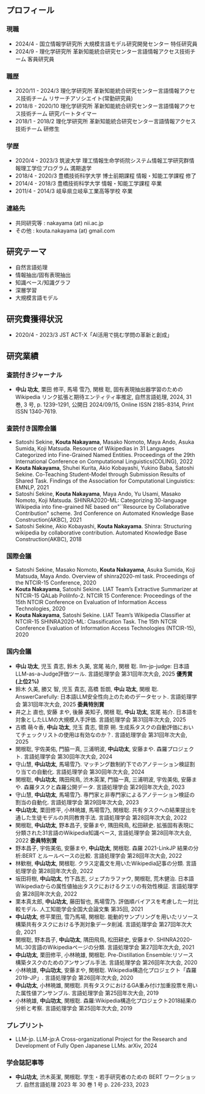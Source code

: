 ## プロフィール

### 現職
- 2024/4 - 国立情報学研究所 大規模言語モデル研究開発センター 特任研究員
- 2024/9 - 理化学研究所 革新知能統合研究センター言語情報アクセス技術チーム 客員研究員

### 職歴
- 2020/11 - 2024/3 理化学研究所 革新知能統合研究センター言語情報アクセス技術チーム リサーチアソシエイト(常勤研究員)
- 2018/8 - 2020/10 理化学研究所 革新知能統合研究センター言語情報アクセス技術チーム 研究パートタイマー
- 2018/1 - 2018/2 理化学研究所 革新知能統合研究センター言語情報アクセス技術チーム 研修生

### 学歴
- 2020/4 - 2023/3 筑波大学 理工情報生命学術院システム情報工学研究群情報理工学位プログラム 満期退学
- 2018/4 - 2020/3 豊橋技術科学大学 博士前期課程 情報・知能工学課程 修了
- 2014/4 - 2018/3 豊橋技術科学大学 情報・知能工学課程 卒業
- 2011/4 - 2014/3 岐阜県立岐阜工業高等学校 卒業

### 連絡先

- 共同研究等 : nakayama (at) nii.ac.jp
- その他 : kouta.nakayama (at) gmail.com

## 研究テーマ

 - 自然言語処理
 - 情報抽出/固有表現抽出
 - 知識ベース/知識グラフ
 - 深層学習
 - 大規模言語モデル

## 研究費獲得状況
- 2020/4 - 2023/3 JST ACT-X「AI活用で挑む学問の革新と創成」

## 研究業績

### 査読付きジャーナル
- **中山 功太**, 栗田 修平, 馬場 雪乃, 関根 聡, 固有表現抽出器学習のための Wikipedia リンク拡張と期待エンティティ率推定, 自然言語処理, 2024, 31 巻, 3 号, p. 1239-1291, 公開日 2024/09/15, Online ISSN 2185-8314, Print ISSN 1340-7619.

### 査読付き国際会議

- Satoshi Sekine, **Kouta Nakayama**, Masako Nomoto, Maya Ando, Asuka Sumida, Koji Matsuda. Resource of Wikipedias in 31 Languages Categorized into Fine-Grained Named Entities. Proceedings of the 29th International Conference on Computational Linguistics(COLING), 2022
- **Kouta Nakayama**, Shuhei Kurita, Akio Kobayashi, Yukino Baba, Satoshi Sekine. Co-Teaching Student-Model through Submission Results of Shared Task. Findings of the Association for Computational Linguistics: EMNLP, 2021
- Satoshi Sekine, **Kouta Nakayama**, Maya Ando, Yu Usami, Masako Nomoto, Koji Matsuda. SHINRA2020-ML: Categorizing 30-language Wikipedia into fine-grained NE based on"``Resource by Collaborative Contribution" scheme. 3rd Conference on Automated Knowledge Base Construction(AKBC), 2021
- Satoshi Sekine, Akio Kobayashi, **Kouta Nakayama**. Shinra: Structuring wikipedia by collaborative contribution. Automated Knowledge Base Construction(AKBC), 2018

### 国際会議
- Satoshi Sekine, Masako Nomoto, **Kouta Nakayama**, Asuka Sumida, Koji Matsuda, Maya Ando. Overview of shinra2020-ml task. Proceedings of the NTCIR-15 Conference, 2020
- **Kouta Nakayama**, Satoshi Sekine. LIAT Team’s Extractive Summarizer at NTCIR-15 QALab PoliInfo-2. NTCIR 15 Conference: Proceedings of the 15th NTCIR Conference on Evaluation of Information Access Technologies, 2020
- **Kouta Nakayama**, Satoshi Sekine. LIAT Team’s Wikipedia Classifier at NTCIR-15 SHINRA2020-ML: Classification Task. The 15th NTCIR Conference Evaluation of Information Access Technologies (NTCIR-15), 2020

### 国内会議
- **中山 功太**, 児玉 貴志, 鈴木 久美, 宮尾 祐介, 関根 聡. llm-jp-judge: 日本語LLM-as-a-Judge評価ツール. 言語処理学会 第31回年次大会, 2025 **優秀賞(上位2%)**
- 鈴木 久美, 勝又 智, 児玉 貴志, 高橋 哲朗, **中山 功太**, 関根 聡. AnswerCarefully: 日本語LLM安全性向上のためのデータセット. 言語処理学会 第31回年次大会, 2025 **委員特別賞**
- 井之上 直也, 安藤 まや, 後藤 美知子, 関根 聡, **中山 功太**, 宮尾 祐介. 日本語を対象としたLLMの大規模人手評価. 言語処理学会 第31回年次大会, 2025
- 古橋 萌々香, **中山 功太**, 児玉 貴志, 菅原 朔. 生成系タスクの自動評価においてチェックリストの使用は有効なのか？. 言語処理学会 第31回年次大会, 2025
- 関根聡, 宇佐美佑, 門脇一真, 三浦明波, **中山功太**, 安藤まや. 森羅プロジェクト. 言語処理学会 第30回年次大会, 2024
- 守山慧, **中山功太**, 馬場雪乃. マッチング数制約下でのアノテーション検証割り当ての自動化. 言語処理学会 第30回年次大会, 2024
- 関根聡, **中山功太**, 隅田飛鳥, 渋木英潔, 門脇一真, 三浦明波, 宇佐美佑, 安藤まや. 森羅タスクと森羅公開データ. 言語処理学会 第29回年次大会, 2023
- 守山慧, **中山功太**, 馬場雪乃. 専門家と非専門家によるアノテーション検証の割当の自動化. 言語処理学会 第29回年次大会, 2023
- **中山功太**, 栗田修平, 小林暁雄, 馬場雪乃, 関根聡. 共有タスクへの結果提出を通した生徒モデルの共同教育手法. 言語処理学会 第28回年次大会, 2022
- 関根聡, **中山功太**, 野本昌子, 安藤まや, 隅田飛鳥, 松田耕史. 拡張固有表現に分類された31言語のWikipedia知識ベース, 言語処理学会 第28回年次大会, 2022 **委員特別賞**
- 野本昌子, 宇佐美佑, 安藤まや, **中山功太**, 関根聡. 森羅 2021-LinkJP 結果の分析:BERT とルールベースの比較. 言語処理学会 第28回年次大会, 2022
- 林歓樹, **中山功太**, 関根聡. クラス定義文を用いたWikipedia記事の分類. 言語処理学会 第28回年次大会, 2022
- 坂田将樹, **中山功太**, 竹下昌志, ジェプカラファウ, 関根聡, 荒木健治. 日本語Wikipediaからの属性値抽出タスクにおけるクエリの有効性検証. 言語処理学会 第28回年次大会, 2022
- 栗本真太郎, **中山功太**, 藤田智也, 馬場雪乃. 評価順バイアスを考慮した一対比較モデル. 人工知能学会全国大会論文集 第35回, 2021
- **中山功太**, 修平栗田, 雪乃馬場, 関根聡. 能動的サンプリングを用いたリソース構築共有タスクにおける予測対象データ削減. 言語処理学会 第27回年次大会, 2021
- 関根聡, 野本昌子, **中山功太**, 隅田飛鳥, 松田耕史, 安藤まや. SHINRA2020-ML:30言語のWikipediaページの分類. 言語処理学会 第27回年次大会, 2021
- **中山功太**, 栗田修平, 小林暁雄, 関根聡. Pre-Distillation Ensemble:リソース構築タスクのためのアンサンブル手法. 言語処理学会 第26回年次大会, 2020
- 小林暁雄, **中山功太**, 安藤まや, 関根聡. Wikipedia構造化プロジェクト「森羅2019-JP」. 言語処理学会 第26回年次大会, 2020
- **中山功太**, 小林暁雄, 関根聡. 共有タスクにおけるGA重み付け加重投票を用いた属性値アンサンブル. 言語処理学会 第25回年次大会, 2019 
- 小林暁雄, **中山功太**, 関根聡. 森羅:Wikipedia構造化プロジェクト2018結果の分析と考察. 言語処理学会 第25回年次大会, 2019

### プレプリント
- LLM-jp. LLM-jp:A Cross-organizational Project for the Research and Development of Fully Open Japanese LLMs. arXiv, 2024

### 学会誌記事等
- **中山功太**, 渋木英潔, 関根聡. 学生・若手研究者のための BERT ワークショップ. 自然言語処理 2023 年 30 巻 1 号 p. 226-233, 2023

